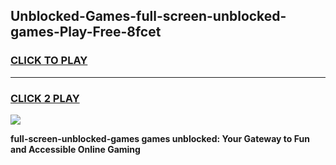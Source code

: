 
## Unblocked-Games-full-screen-unblocked-games-Play-Free-8fcet
<h3>
<a href="https://premium76.site?title=full-screen-unblocked-games&ref=21A">CLICK TO PLAY</a></h3>
<hr>

<h3>
<a href="https://premium76.site?title=full-screen-unblocked-games&ref=21A">CLICK 2 PLAY</a>
  
</h3>

<a href="https://premium76.site?title=full-screen-unblocked-games&ref=21A"><img src="https://clearcache.store/games.png"></a>


**full-screen-unblocked-games games unblocked: Your Gateway to Fun and Accessible Online Gaming**
